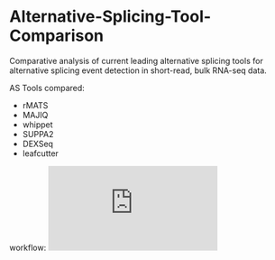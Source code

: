 # Alternative-Splicing-Tool-Comparison
Comparative analysis of current leading alternative splicing tools for alternative splicing event detection in short-read, bulk RNA-seq data.

AS Tools compared:
- rMATS
- MAJIQ
- whippet
- SUPPA2
- DEXSeq
- leafcutter



workflow:
![image alt](https://github.com/crheys/Alternative-Splicing-Tool-Comparison/blob/9848b50ce94345c32c3cf9d8684e24f50bc46d4b/workflow%20including%20ASD.pdf)
